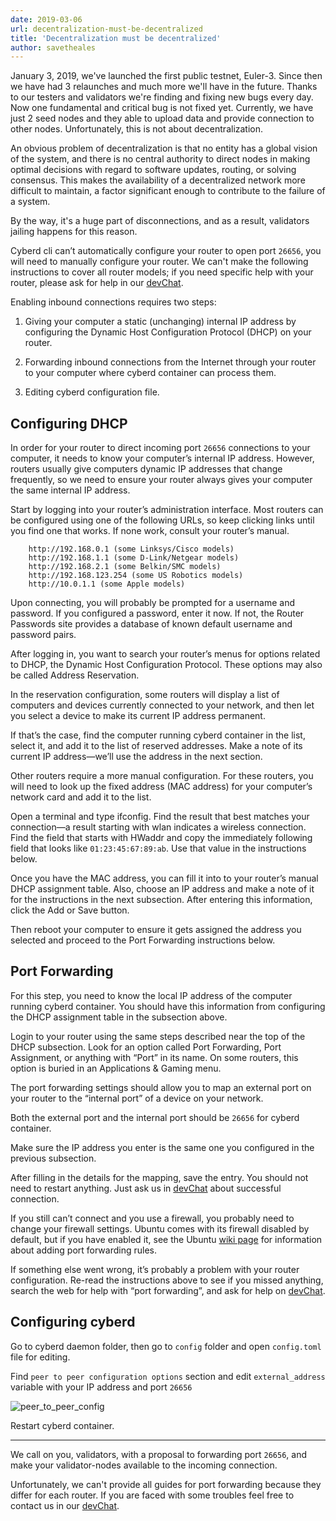 ```yaml
---
date: 2019-03-06
url: decentralization-must-be-decentralized
title: 'Decentralization must be decentralized'
author: savetheales
---
```


January 3, 2019, we've launched the first public testnet, Euler-3. Since then we have had 3 relaunches and much more we'll have in the future. Thanks to our testers and validators we're finding and fixing new bugs every day. Now one fundamental and critical bug is not fixed yet. Currently, we have just 2 seed nodes and they able to upload data and provide connection to other nodes. Unfortunately, this is not about decentralization.

An obvious problem of decentralization is that no entity has a global vision of the system, and there is no central authority to direct nodes in making optimal decisions with regard to software updates, routing, or solving consensus. This makes the availability of a decentralized network more difficult to maintain, a factor significant enough to contribute to the failure of a system.

By the way, it's a huge part of disconnections, and as a result, validators jailing happens for this reason.

Cyberd cli can’t automatically configure your router to open port `26656`, you will need to manually configure your router. We can't make the following instructions to cover all router models; if you need specific help with your router, please ask for help in our [devChat](https://t.me/fuckgoogle).

Enabling inbound connections requires two steps:

1. Giving your computer a static (unchanging) internal IP address by configuring the Dynamic Host Configuration Protocol (DHCP) on your router.

2. Forwarding inbound connections from the Internet through your router to your computer where cyberd container can process them.

3. Editing cyberd configuration file.  


## Configuring DHCP

In order for your router to direct incoming port `26656` connections to your computer, it needs to know your computer’s internal IP address. However, routers usually give computers dynamic IP addresses that change frequently, so we need to ensure your router always gives your computer the same internal IP address.

Start by logging into your router’s administration interface. Most routers can be configured using one of the following URLs, so keep clicking links until you find one that works. If none work, consult your router’s manual.

```
    http://192.168.0.1 (some Linksys/Cisco models)
    http://192.168.1.1 (some D-Link/Netgear models)
    http://192.168.2.1 (some Belkin/SMC models)
    http://192.168.123.254 (some US Robotics models)
    http://10.0.1.1 (some Apple models)
```

Upon connecting, you will probably be prompted for a username and password. If you configured a password, enter it now. If not, the Router Passwords site provides a database of known default username and password pairs.

After logging in, you want to search your router’s menus for options related to DHCP, the Dynamic Host Configuration Protocol. These options may also be called Address Reservation.

In the reservation configuration, some routers will display a list of computers and devices currently connected to your network, and then let you select a device to make its current IP address permanent.

If that’s the case, find the computer running cyberd container in the list, select it, and add it to the list of reserved addresses. Make a note of its current IP address—we’ll use the address in the next section.

Other routers require a more manual configuration. For these routers, you will need to look up the fixed address (MAC address) for your computer’s network card and add it to the list.

Open a terminal and type ifconfig. Find the result that best matches your connection—a result starting with wlan indicates a wireless connection. Find the field that starts with HWaddr and copy the immediately following field that looks like `01:23:45:67:89:ab`. Use that value in the instructions below.

Once you have the MAC address, you can fill it into to your router’s manual DHCP assignment table. Also, choose an IP address and make a note of it for the instructions in the next subsection. After entering this information, click the Add or Save button.

Then reboot your computer to ensure it gets assigned the address you selected and proceed to the Port Forwarding instructions below.

## Port Forwarding

For this step, you need to know the local IP address of the computer running cyberd container. You should have this information from configuring the DHCP assignment table in the subsection above.

Login to your router using the same steps described near the top of the DHCP subsection. Look for an option called Port Forwarding, Port Assignment, or anything with “Port” in its name. On some routers, this option is buried in an Applications & Gaming menu.

The port forwarding settings should allow you to map an external port on your router to the “internal port” of a device on your network.

Both the external port and the internal port should be `26656` for cyberd container.

Make sure the IP address you enter is the same one you configured in the previous subsection.

After filling in the details for the mapping, save the entry. You should not need to restart anything. Just ask us in [devChat](https://t.me/fuckgoogle) about successful connection.  

If you still can’t connect and you use a firewall, you probably need to change your firewall settings. Ubuntu comes with its firewall disabled by default, but if you have enabled it, see the Ubuntu [wiki page](https://help.ubuntu.com/community/Gufw) for information about adding port forwarding rules.

If something else went wrong, it’s probably a problem with your router configuration. Re-read the instructions above to see if you missed anything, search the web for help with “port forwarding”, and ask for help on [devChat](https://t.me/fuckgoogle).

## Configuring cyberd

Go to cyberd daemon folder, then go to `config` folder and open `config.toml` file for editing.

Find `peer to peer configuration options` section and edit `external_address` variable with your IP address and port `26656`

![peer_to_peer_config](guide.jpg)

Restart cyberd container.

---

We call on you, validators, with a proposal to forwarding port `26656`, and make your validator-nodes available to the incoming connection.

Unfortunately, we can't provide all guides for port forwarding because they differ for each router. If you are faced with some troubles feel free to contact us in our [devChat](https://t.me/fuckgoogle).
